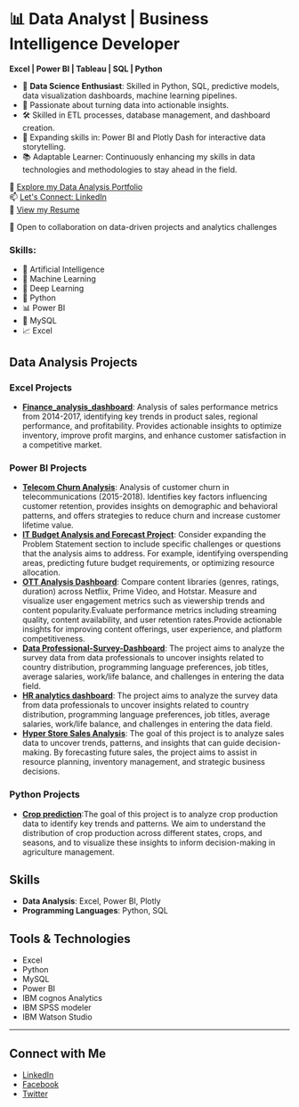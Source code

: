 # 📊 Data Analyst | Business Intelligence Developer

**Excel | Power BI | Tableau | SQL | Python**
- 🔧 **Data Science Enthusiast**: Skilled in Python, SQL, predictive models, data visualization dashboards, machine learning pipelines. 
- 💼 Passionate about turning data into actionable insights.
- 🛠️ Skilled in ETL processes, database management, and dashboard creation.
- 🌱 Expanding skills in: Power BI and Plotly Dash for interactive data storytelling.
- 📚 Adaptable Learner: Continuously enhancing my skills in data technologies and methodologies to stay ahead in the field.

📂 [Explore my Data Analysis Portfolio](https://boomihasriportfolio.my.canva.site/boomihasri-portfolio)  
📫 [Let's Connect: LinkedIn](https://www.linkedin.com/in/boomiha-sri-55151421a/)  
📄 [View my Resume](https://drive.google.com/drive/folders/1qBH-ZxFqhjwD5gCCYzn5H-YfwNbLjxNM)

🤝 Open to collaboration on data-driven projects and analytics challenges  

### Skills:
- 🧠 Artificial Intelligence
- 🤖 Machine Learning
- 🧬 Deep Learning
- 🐍 Python
- 📊 Power BI
- 🐬 MySQL
- 📈 Excel

## Data Analysis Projects
### Excel Projects
- [**Finance_analysis_dashboard**](): Analysis of sales performance metrics from 2014-2017, identifying key trends in product sales, regional performance, and profitability. Provides actionable insights to optimize inventory, improve profit margins, and enhance customer satisfaction in a competitive market.


### Power BI Projects
- [**Telecom Churn Analysis**](): Analysis of customer churn in telecommunications (2015-2018). Identifies key factors influencing customer retention, provides insights on demographic and behavioral patterns, and offers strategies to reduce churn and increase customer lifetime value.
- [**IT Budget Analysis and Forecast Project**](): Consider expanding the Problem Statement section to include specific challenges or questions that the analysis aims to address. For example, identifying overspending areas, predicting future budget requirements, or optimizing resource allocation.
- [**OTT Analysis Dashboard**](): Compare content libraries (genres, ratings, duration) across Netflix, Prime Video, and Hotstar. Measure and visualize user engagement metrics such as viewership trends and content popularity.Evaluate performance metrics including streaming quality, content availability, and user retention rates.Provide actionable insights for improving content offerings, user experience, and platform competitiveness.
- [**Data Professional-Survey-Dashboard**](): The project aims to analyze the survey data from data professionals to uncover insights related to country distribution, programming language preferences, job titles, average salaries, work/life balance, and challenges in entering the data field.
- [**HR analytics dashboard**](): The project aims to analyze the survey data from data professionals to uncover insights related to country distribution, programming language preferences, job titles, average salaries, work/life balance, and challenges in entering the data field.
- [**Hyper Store Sales Analysis**](): The goal of this project is to analyze sales data to uncover trends, patterns, and insights that can guide decision-making. By forecasting future sales, the project aims to assist in resource planning, inventory management, and strategic business decisions.


### Python Projects
- [**Crop prediction**]():The goal of this project is to analyze crop production data to identify key trends and patterns. We aim to understand the distribution of crop production across different states, crops, and seasons, and to visualize these insights to inform decision-making in agriculture management.


## Skills
- **Data Analysis**: Excel, Power BI, Plotly
- **Programming Languages**: Python, SQL


## Tools & Technologies
- Excel
- Python
- MySQL
- Power BI
- IBM cognos Analytics
- IBM SPSS modeler
-  IBM Watson Studio
---

## Connect with Me
- [LinkedIn](https://linkedin.com/in/yourprofile)
- [Facebook](#)
- [Twitter](#)
